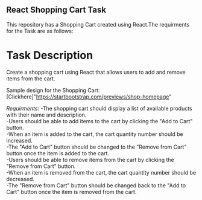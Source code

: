 ## React Shopping Cart Task 

This repository has a Shopping Cart created using React.The requirments for the Task are as follows:       

# Task Description
Create a shopping cart using React that allows users to add and remove items from the cart.   

Sample design for the Shopping Cart:   
[Clickhere]"https://startbootstrap.com/previews/shop-homepage"

*Requirments:*
-The shopping cart should display a list of available products with their name and description.   
-Users should be able to add items to the cart by clicking the "Add to Cart" button.   
-When an item is added to the cart, the cart quantity number should be increased.   
-The "Add to Cart" button should be changed to the "Remove from Cart" button once the item is added to the cart.   
-Users should be able to remove items from the cart by clicking the "Remove from Cart" button.   
-When an item is removed from the cart, the cart quantity number should be decreased.   
-The "Remove from Cart" button should be changed back to the "Add to Cart" button once the item is removed from the cart.   


